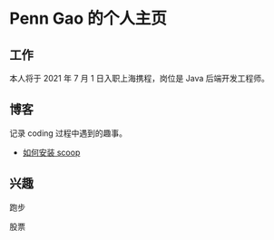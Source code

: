 # Penn Gao 的个人主页

## 工作

本人将于 2021 年 7 月 1 日入职上海携程，岗位是 Java 后端开发工程师。

## 博客

记录 coding 过程中遇到的趣事。

* [如何安装 scoop](blog/install_scoop/)

## 兴趣

跑步

股票

